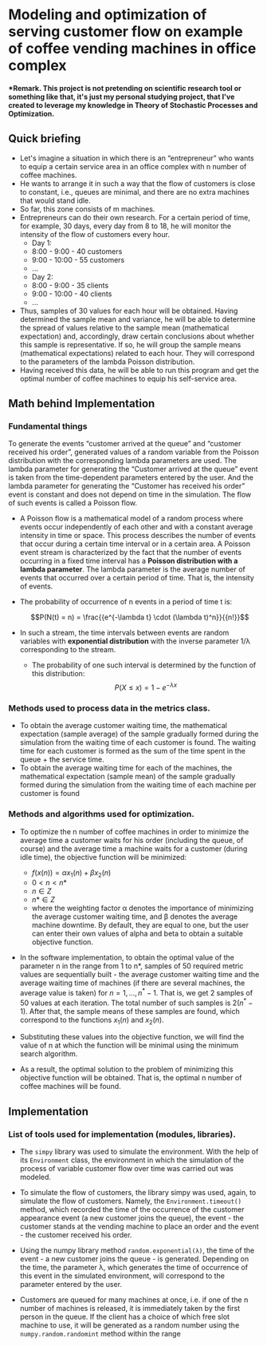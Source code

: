 # Modeling and optimization of serving customer flow on example of coffee vending machines in office complex

#### *Remark. This project is not pretending on scientific research tool or something like that, it's just my personal studying project, that I've created to leverage my knowledge in Theory of Stochastic Processes and Optimization.

## Quick briefing
- Let's imagine a situation in which there is an “entrepreneur” who wants to equip a certain service area in an office complex with n number of coffee machines.
- He wants to arrange it in such a way that the flow of customers is close to constant, i.e., queues are minimal, and there are no extra machines that would stand idle.
- So far, this zone consists of m machines.
- Entrepreneurs can do their own research. For a certain period of time, for example, 30 days, every day from 8 to 18, he will monitor the intensity of the flow of customers every hour.
    - Day 1:
    - 8:00 - 9:00 - 40 customers
    - 9:00 - 10:00 - 55 customers
    - ...
    - Day 2:
    - 8:00 - 9:00 - 35 clients
    - 9:00 - 10:00 - 40 clients
    - ...
- Thus, samples of 30 values for each hour will be obtained. Having determined the sample mean and variance, he will be able to determine the spread of values relative to the sample mean (mathematical expectation) and, accordingly, draw certain conclusions about whether this sample is representative. If so, he will group the sample means (mathematical expectations) related to each hour. They will correspond to the parameters of the lambda Poisson distribution.
- Having received this data, he will be able to run this program and get the optimal number of coffee machines to equip his self-service area.

## Math behind Implementation


### Fundamental things
To generate the events “customer arrived at the queue” and “customer received his order”, generated values of a random variable from the Poisson distribution with the corresponding lambda parameters are used. The lambda parameter for generating the “Customer arrived at the queue” event is taken from the time-dependent parameters entered by the user. And the lambda parameter for generating the “Customer has received his order” event is constant and does not depend on time in the simulation. The flow of such events is called a Poisson flow.

- A Poisson flow is a mathematical model of a random process where events occur independently of each other and with a constant average intensity in time or space. This process describes the number of events that occur during a certain time interval or in a certain area. A Poisson event stream is characterized by the fact that the number of events occurring in a fixed time interval has a **Poisson distribution with a lambda parameter**. The lambda parameter is the average number of events that occurred over a certain period of time. That is, the intensity of events.
- The probability of occurrence of n events in a period of time t is:

    $$P(N(t) = n) = \frac{{e^{-\lambda t} \cdot (\lambda t)^n}}{{n!}}$$


- In such a stream, the time intervals between events are random variables with **exponential distribution** with the inverse parameter 1/λ corresponding to the stream.
    - The probability of one such interval is determined by the function of this distribution:
          $$P(X \leq x) = 1 - e^{-\lambda x}$$

    

### Methods used to process data in the metrics class.
- To obtain the average customer waiting time, the mathematical expectation (sample average) of the sample gradually formed during the simulation from the waiting time of each customer is found. The waiting time for each customer is formed as the sum of the time spent in the queue + the service time.
- To obtain the average waiting time for each of the machines, the mathematical expectation (sample mean) of the sample gradually formed during the simulation from the waiting time of each machine per customer is found

### Methods and algorithms used for optimization.

- To optimize the n number of coffee machines in order to minimize the average time a customer waits for his order (including the queue, of course) and the average time a machine waits for a customer (during idle time), the objective function will be minimized:
    - $f(x(n))=αx_1(n) +βx_2(n)$
    - $0<n<n*$
    - $n ∈ Z$
    - $n* ∈ Z$
    - where the weighting factor α denotes the importance of minimizing the average customer waiting time, and β denotes the average machine downtime. By default, they are equal to one, but the user can enter their own values of alpha and beta to obtain a suitable objective function.

- In the software implementation, to obtain the optimal value of the parameter n in the range from 1 to n*, samples of 50 required metric values are sequentially built - the average customer waiting time and the average waiting time of machines (if there are several machines, the average value is taken) for $n=1, ..., n^*-1$. That is, we get 2 samples of 50 values at each iteration. The total number of such samples is $2(n^*-1)$. After that, the sample means of these samples are found, which correspond to the functions $x_1(n)$ and $x_2(n)$.
  
- Substituting these values into the objective function, we will find the value of n at which the function will be minimal using the minimum search algorithm.
  
- As a result, the optimal solution to the problem of minimizing this objective function will be obtained. That is, the optimal n number of coffee machines will be found.


## Implementation

### List of tools used for implementation (modules, libraries).

  
- The `simpy` library was used to simulate the environment. With the help of its `Environment` class, the environment in which the simulation of the process of variable customer flow over time was carried out was modeled.
  
- To simulate the flow of customers, the library simpy was used, again, to simulate the flow of customers. Namely, the `Environment.timeout()` method, which recorded the time of the occurrence of the customer appearance event (a new customer joins the queue), the event - the customer stands at the vending machine to place an order and the event - the customer received his order.
  
- Using the numpy library method `random.exponential(λ)`, the time of the event - a new customer joins the queue - is generated. Depending on the time, the parameter λ, which generates the time of occurrence of this event in the simulated environment, will correspond to the parameter entered by the user.
  
- Customers are queued for many machines at once, i.e. if one of the n number of machines is released, it is immediately taken by the first person in the queue. If the client has a choice of which free slot machine to use, it will be generated as a random number using the `numpy.random.randomint` method within the range 

